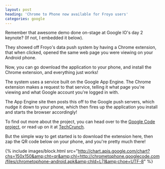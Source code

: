 ```yaml
---
layout: post
heading: 'Chrome to Phone now available for Froyo users'
categories: google
---
```


Remember that awesome demo done on-stage at Google IO's day 2 keynote? (If not, I embedded it below).

They showed off Froyo's data push system by having a Chrome extension, that when clicked, opened the same web page you were viewing on your Android phone.

Now, you can go download the application to your phone, and install the Chrome extension, and everything just works!

<!-- Replace missing image from http://media.chris-alexander.co.uk/wp-content/uploads/2010/03/chrome5.png -->

The system uses a service built on the Google App Engine. The Chrome extension makes a request to that service, telling it what page you're viewing and what Google account you're logged in with.

The App Engine site then posts this off to the Google push servers, which nudge it down to your phone, which then fires up the application you install and starts the browser accordingly!

To find out more about the project, you can head over to the [Google Code project](http://code.google.com/p/chrometophone/), or read up on it at [TechCrunch](http://techcrunch.com/2010/05/23/chrome-to-android-push/).

But the simple way to get started is to download the extension here, then zap the QR code below on your phone, and you're pretty much there!

{% include images/block.html src="http://chart.apis.google.com/chart?chs=150x150&amp;cht=qr&amp;chl=http://chrometophone.googlecode.com/files/chrometophone-android.apk&amp;chld=L|1&amp;choe=UTF-8" %}
